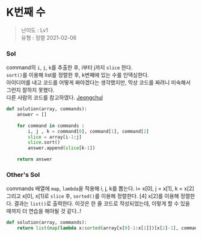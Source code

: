 # K번째 수
> 난이도 : Lv1   
> 유형 : 정렬
> 2021-02-06

### Sol
command의 `i`, `j`, `k`를 추출한 후, i부터 j까지 `slice` 한다.  
`sort()`를 이용해 list를 정렬한 후, k번째에 있는 수를 인덱싱한다.  
아이디어를 내고 코드를 어떻게 짜야겠다는 생각했지만, 막상 코드를 짜려니 미숙해서 그런지 잘하지 못했다.   
다른 사람의 코드를 참고하였다. [Jeongchul](https://jeongchul.tistory.com/640)
```python
def solution(array, commands):
    answer = []
    
    for command in commands :
        i, j , k = command[0], command[1], command[2]
        slice = array[i-1:j]
        slice.sort()
        answer.append(slice[k-1])
        
    return answer
```

### Other's Sol
commands 배열에 `map`, `lambda`을 적용해 i, j, k를 뽑는다. i= x[0], j = x[1], k = x[2] 
그리고 x[0], x[1]로 `slice` 후, `sorted()`를 이용해 정렬한다. [4] x[2]를 이용해 정렬한다. 결과는 `list()`로 출력한다.
이것은 한 줄 코드로 작성되었는데, 이렇게 할 수 있을 때까지 더 연습을 해야될 것 같다..!
```python
def solution(array, commands):
    return list(map(lambda x:sorted(array[x[0]-1:x[1]])[x[2]-1], commands))
```